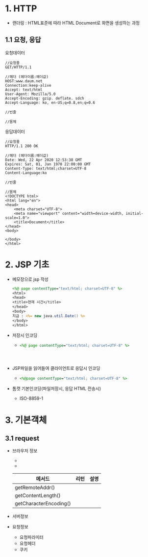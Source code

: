 # 1. HTTP

- 랜더링 : HTML표준에 따라 HTML Document로 화면을 생성하는 과정

## 1.1 요청, 응답

요청데이터

~~~
//요청줄
GET/HTTP/1.1               

//헤더 (헤더이름:헤더값)
HOST:www.daum.net
Connection:keep-alive
Accept: text/html
User-Agent: Mozilla/5.0
Accept-Encoding: gzip. deflate. sdch
Accept-Language: ko, en-US;q=0.8,en;q=0.6

//빈줄

//몸체

~~~



응답데이터

~~~
//요청줄
HTTP/1.1 200 OK               

//헤더 (헤더이름:헤더값)
Date: Wed, 22 Apr 2020 12:53:38 GMT
Expires: Sat, 01, Jan 1970 22:00:00 GMT
Content-Type: text/html;charset=UTF-8
Content-Language:ko

//빈줄

//몸체
<!DOCTYPE html>
<html lang="en">
<head>
    <meta charset="UTF-8">
    <meta name="viewport" content="width=device-width, initial-scale=1.0">
    <title>Document</title>
</head>
<body>
    
</body>
</html>
~~~



# 2. JSP 기초

- 메모장으로 jsp 작성

  ~~~jsp
  <%@ page contentType="text/html; charset=UTF-8" %>
  <html>
  <head>
  <title>현재 시간</title>
  </head>
  <body>
  지금 : <%= new java.util.Date() %>
  </body>
  </html>
  ~~~

  

- 저장시 인코딩

  - ~~~jsp
    <%@ page contentType="text/html; charset=UTF-8" %>
    ~~~
  ~~~
  
    
  ~~~
  
- JSP파일을 읽어들여 클라이언트로 응답시 인코딩

  - ```jsp
    <%@page contentType="text/html; charset=UTF-8" %>
    ```

- 톰캣 기본인코딩(파일저장시, 응답 HTML 전송시)
  
  - ISO-8859-1



# 3. 기본객체

## 3.1 request

- 브라우저 정보

  - 
  - 

  | 메서드                 | 리턴 | 설명 |
  | ---------------------- | ---- | ---- |
  | getRemoteAddr()        |      |      |
  | getContentLength()     |      |      |
  | getCharacterEncoding() |      |      |

  

- 서버정보

- 요청정보

  - 요청파라미터
  - 요청헤더
  - 쿠키





